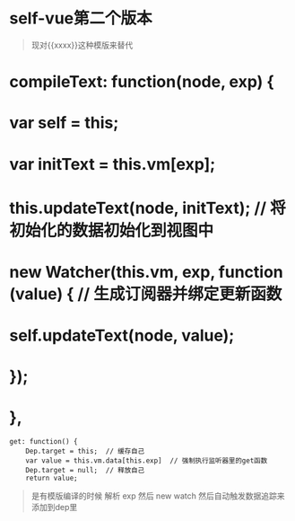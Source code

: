 # self-vue第二个版本
> 现对{{xxxx}}这种模版来替代
#   compileText: function(node, exp) {
#       var self = this;
#       var initText = this.vm[exp];
#       this.updateText(node, initText);  // 将初始化的数据初始化到视图中
#       new Watcher(this.vm, exp, function (value) { // 生成订阅器并绑定更新函数
#           self.updateText(node, value);
#       });
#   },

 
    get: function() {
        Dep.target = this;  // 缓存自己
        var value = this.vm.data[this.exp]  // 强制执行监听器里的get函数 
        Dep.target = null;  // 释放自己
        return value;
> 是有模版编译的时候 解析 exp 然后 new watch 然后自动触发数据追踪来添加到dep里